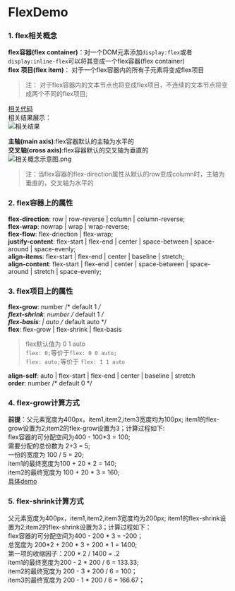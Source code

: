 # FlexDemo
### 1. flex相关概念

**flex容器(flex container)**：对一个DOM元素添加```display:flex```或者```display:inline-flex```可以将其变成一个flex容器(flex container)  
**flex 项目(flex item)**： 对于一个flex容器内的所有子元素将变成flex项目  
>注： 对于flex容器内的文本节点也将变成flex项目，不连续的文本节点将变成两个不同的flex项目;  

[相关代码](https://github.com/zhangjing28/FlexDemo/blob/master/page/flexWithText.html)   
相关结果展示：  
![相关结果](https://upload-images.jianshu.io/upload_images/12275615-6ffaa5b0cf20032d.png?imageMogr2/auto-orient/strip%7CimageView2/2/w/1240)  

**主轴(main axis)**:flex容器默认的主轴为水平的  
**交叉轴(cross axis)**:flex容器默认的交叉轴为垂直的  
![相关概念示意图.png](https://upload-images.jianshu.io/upload_images/12275615-187a7930c0f5580b.png?imageMogr2/auto-orient/strip%7CimageView2/2/w/1240)  
>注：当flex容器的flex-direction属性从默认的row变成column时，主轴为垂直的，交叉轴为水平的  

### 2. flex容器上的属性  
**flex-direction**: row | row-reverse | column | column-reverse;  
**flex-wrap**: nowrap | wrap | wrap-reverse;  
**flex-flow**: flex-driection | flex-wrap;  
**justify-content**: flex-start | flex-end | center | space-between | space-around | space-evenly;  
**align-items**: flex-start | flex-end | center | baseline | stretch;  
**align-content**: flex-start | flex-end | center | space-between | space-around | stretch | space-evenly;  
### 3. flex项目上的属性  
**flex-grow**: number /* default 1 */  
**flext-shrink**: number /* default 1 */  
**flex-basis**: <length> | auto /* default auto */  
**flex**: flex-grow | flex-shrink | flex-basis  
> flex默认值为 0 1 auto  
```flex: 0;```等价于```flex: 0 0 auto;```  
```flex: auto;```等价于 ```flex: 1 1 auto```  
  
**align-self**: auto | flex-start | flex-end | center | baseline | stretch  
**order**: number /*  default  0 */  
### 4. flex-grow计算方式  
**前提**：父元素宽度为400px，item1,item2,item3宽度均为100px; item1的flex-grow设置为2;item2的flex-grow设置为3；计算过程如下:  
flex容器的可分配空间为400 - 100*3 = 100;  
需要分配的总份数为 2+3 = 5;  
一份的宽度为 100 / 5 = 20;  
item1的最终宽度为100 + 20 * 2 = 140;  
item2的最终宽度为 100 + 20 * 3 = 160;   
[具体demo]()  
### 5. flex-shrink计算方式  
父元素宽度为400px，item1,item2,item3宽度均为200px; item1的flex-shrink设置为2;item2的flex-shrink设置为3；计算过程如下：  
flex容器的可分配空间为400 - 200 * 3 = -200；  
总宽度为 200*2 + 200 * 3 + 200 * 1 = 1400;  
第一项的收缩因子：200 * 2 / 1400 = .2  
item1的最终宽度为200 - 2 * 200 / 6 = 133.33;  
item2的最终宽度为 200 - 3 * 200 / 6 = 100；   
item3的最终宽度为 200 - 1 * 200 / 6 = 166.67；  

